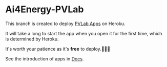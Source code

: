 # Ai4Energy-PVLab

This branch is created to deploy [PVLab Apps](https://ai4energy-pvlab.herokuapp.com/) on Heroku.

It will take a long to start the app when you open it for the first time, which is determined by Heroku.

It's worth your patience as it's **free** to deploy.🤣🤣🤣

See the introduction of apps in [Docs](https://ai4energy.github.io/Ai4ELab/dev/labs/PVLab/).
